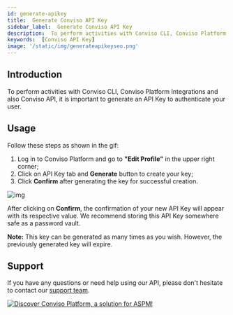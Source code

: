 ```yaml
---
id: generate-apikey
title:  Generate Conviso API Key
sidebar_label:  Generate Conviso API Key
description:  To perform activities with Conviso CLI, Conviso Platform Integrations and also Conviso API, it is important to generate an Conviso API Key to authenticate your user. Learn how!
keywords:  [Conviso API Key]
image: '/static/img/generateapikeyseo.png'
---
```


## Introduction
To perform activities with Conviso CLI, Conviso Platform Integrations and also Conviso API, it is important to generate an API Key to authenticate your user. 

## Usage
Follow these steps as shown in the gif:

1. Log in to Conviso Platform and go to **"Edit Profile"** in the upper right corner;
2. Click on API Key tab and **Generate** button to create your key;
3. Click **Confirm** after generating the key for successful creation.

<div style={{textAlign: 'center'}}>

![img](../../static/img/cli-overview2.gif)

</div>

After clicking on **Confirm**, the confirmation of your new API Key will appear with its respective value. We recommend storing this API Key somewhere safe as a password vault.

**Note:** This key can be generated as many times as you wish. However, the previously generated key will expire.

## Support
If you have any questions or need help using our API, please don't hesitate to contact our [support team](mailto:support@convisoappsec.com).

[![Discover Conviso Platform, a solution for ASPM!](https://no-cache.hubspot.com/cta/default/5613826/interactive-125788977029.png)](https://cta-service-cms2.hubspot.com/web-interactives/public/v1/track/redirect?encryptedPayload=AVxigLKtcWzoFbzpyImNNQsXC9S54LjJuklwM39zNd7hvSoR%2FVTX%2FXjNdqdcIIDaZwGiNwYii5hXwRR06puch8xINMyL3EXxTMuSG8Le9if9juV3u%2F%2BX%2FCKsCZN1tLpW39gGnNpiLedq%2BrrfmYxgh8G%2BTcRBEWaKasQ%3D&webInteractiveContentId=125788977029&portalId=5613826)